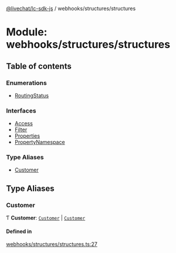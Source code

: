 [@livechat/lc-sdk-js](../README.md) / webhooks/structures/structures

# Module: webhooks/structures/structures

## Table of contents

### Enumerations

- [RoutingStatus](../enums/webhooks_structures_structures.RoutingStatus.md)

### Interfaces

- [Access](../interfaces/webhooks_structures_structures.Access.md)
- [Filter](../interfaces/webhooks_structures_structures.Filter.md)
- [Properties](../interfaces/webhooks_structures_structures.Properties.md)
- [PropertyNamespace](../interfaces/webhooks_structures_structures.PropertyNamespace.md)

### Type Aliases

- [Customer](webhooks_structures_structures.md#customer)

## Type Aliases

### Customer

Ƭ **Customer**: [`Customer`](../interfaces/agent_structures_users.Customer.md) \| [`Customer`](../interfaces/customer_structures_users.Customer.md)

#### Defined in

[webhooks/structures/structures.ts:27](https://github.com/livechat/lc-sdk-js/blob/8462be9/src/webhooks/structures/structures.ts#L27)
